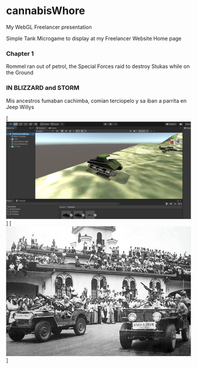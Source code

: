 # cannabisWhore

My WebGL Freelancer presentation 

Simple Tank Microgame to display at my Freelancer Website Home page 


### Chapter 1 

Rommel ran out of petrol, the Special Forces raid to destroy Stukas while on the Ground


### IN BLIZZARD and STORM

Mis ancestros fumaban cachimba, comian terciopelo y sa iban a parrita en Jeep Willys

[![in blizzard and storm ... ](https://raw.githubusercontent.com/rgarro/cannabisWhore/main/ma4tankgame.png)]
[![in blizzard and storm ... ](https://raw.githubusercontent.com/rgarro/cannabisWhore/main/victoria53.jpeg)]

